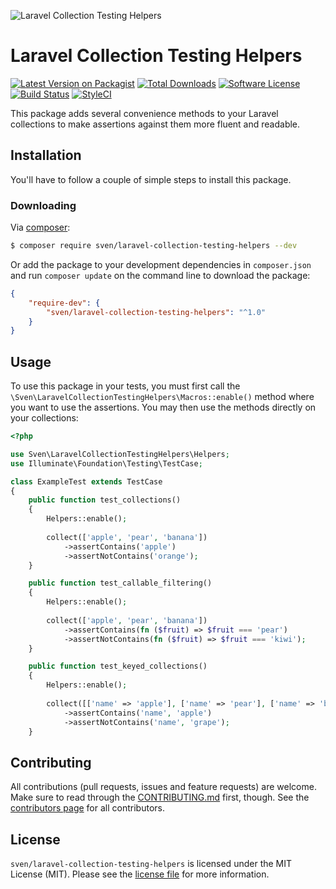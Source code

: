 ![Laravel Collection Testing Helpers](https://user-images.githubusercontent.com/11269635/115297729-d5be1700-a15c-11eb-9207-8c82d12f1cf7.jpg)

# Laravel Collection Testing Helpers

[![Latest Version on Packagist][ico-version]][link-packagist]
[![Total Downloads][ico-downloads]][link-downloads]
[![Software License][ico-license]](LICENSE.md)
[![Build Status][ico-build]][link-build]
[![StyleCI][ico-styleci]][link-styleci]

This package adds several convenience methods to your Laravel collections to make
assertions against them more fluent and readable.

## Installation
You'll have to follow a couple of simple steps to install this package.

### Downloading
Via [composer](http://getcomposer.org):

```bash
$ composer require sven/laravel-collection-testing-helpers --dev
```

Or add the package to your development dependencies in `composer.json` and run
`composer update` on the command line to download the package:

```json
{
    "require-dev": {
        "sven/laravel-collection-testing-helpers": "^1.0"
    }
}
```

## Usage
To use this package in your tests, you must first call the `\Sven\LaravelCollectionTestingHelpers\Macros::enable()` 
method where you want to use the assertions. You may then use the methods directly on your collections:

```php
<?php

use Sven\LaravelCollectionTestingHelpers\Helpers;
use Illuminate\Foundation\Testing\TestCase;

class ExampleTest extends TestCase
{
    public function test_collections()
    {
        Helpers::enable();
        
        collect(['apple', 'pear', 'banana'])
            ->assertContains('apple')
            ->assertNotContains('orange');
    }

    public function test_callable_filtering()
    {
        Helpers::enable();
        
        collect(['apple', 'pear', 'banana'])
            ->assertContains(fn ($fruit) => $fruit === 'pear')
            ->assertNotContains(fn ($fruit) => $fruit === 'kiwi');
    }

    public function test_keyed_collections()
    {
        Helpers::enable();
        
        collect([['name' => 'apple'], ['name' => 'pear'], ['name' => 'banana']])
            ->assertContains('name', 'apple')
            ->assertNotContains('name', 'grape');
    }
```

## Contributing
All contributions (pull requests, issues and feature requests) are
welcome. Make sure to read through the [CONTRIBUTING.md](CONTRIBUTING.md) first,
though. See the [contributors page](../../graphs/contributors) for all contributors.

## License
`sven/laravel-collection-testing-helpers` is licensed under the MIT License (MIT). 
Please see the [license file](LICENSE.md) for more information.

[ico-version]: https://img.shields.io/packagist/v/sven/laravel-collection-testing-helpers.svg?style=flat-square
[ico-license]: https://img.shields.io/badge/license-MIT-green.svg?style=flat-square
[ico-downloads]: https://img.shields.io/packagist/dt/sven/laravel-collection-testing-helpers.svg?style=flat-square
[ico-build]: https://img.shields.io/github/workflow/status/svenluijten/laravel-collection-testing-helpers/Tests?style=flat-square
[ico-styleci]: https://styleci.io/repos/:styleci/shield

[link-packagist]: https://packagist.org/packages/sven/laravel-collection-testing-helpers
[link-downloads]: https://packagist.org/packages/sven/laravel-collection-testing-helpers
[link-build]: https://github.com/svenluijten/laravel-collection-testing-helpers/actions/workflows/run-tests.yml
[link-styleci]: https://styleci.io/repos/:styleci
